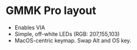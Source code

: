 # GMMK Pro layout

* Enables VIA
* Simple, off-white LEDs (RGB: 207,155,103)
* MacOS-centric keymap. Swap Alt and OS key.
